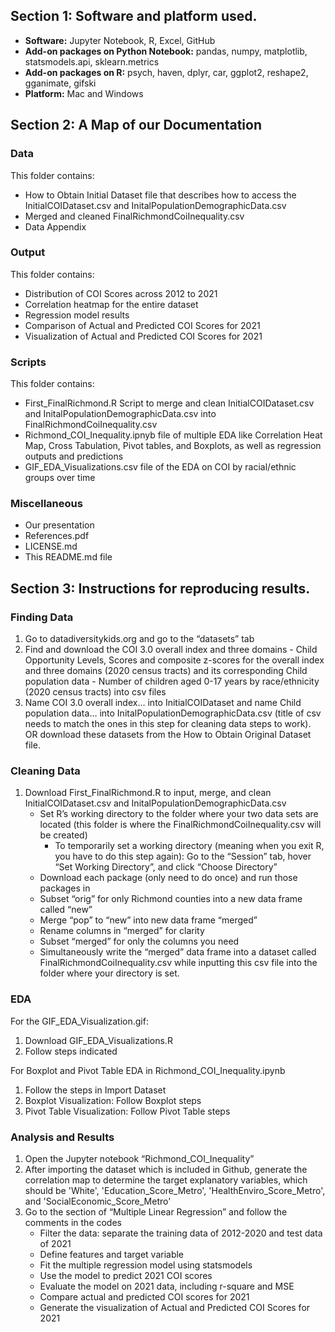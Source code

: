 ## Section 1: Software and platform used.
* **Software:** Jupyter Notebook, R, Excel, GitHub
* **Add-on packages on Python Notebook:** pandas, numpy, matplotlib, statsmodels.api, sklearn.metrics
* **Add-on packages on R:** psych, haven, dplyr, car, ggplot2, reshape2, gganimate, gifski
* **Platform:** Mac and Windows

## Section 2: A Map of our Documentation
### Data 
This folder contains:
* How to Obtain Initial Dataset file that describes how to access the InitialCOIDataset.csv and InitalPopulationDemographicData.csv 
* Merged and cleaned FinalRichmondCoiInequality.csv
* Data Appendix
### Output
This folder contains:
* Distribution of COI Scores across 2012 to 2021
* Correlation heatmap for the entire dataset
* Regression model results
* Comparison of Actual and Predicted COI Scores for 2021
* Visualization of Actual and Predicted COI Scores for 2021

### Scripts
This folder contains:
* First_FinalRichmond.R Script to merge and clean InitialCOIDataset.csv and InitalPopulationDemographicData.csv into FinalRichmondCoiInequality.csv
* Richmond_COI_Inequality.ipnyb file of multiple EDA like Correlation Heat Map, Cross Tabulation, Pivot tables, and Boxplots, as well as regression outputs and predictions
* GIF_EDA_Visualizations.csv file of the EDA on COI by racial/ethnic groups over time

### Miscellaneous
* Our presentation
* References.pdf
* LICENSE.md
* This README.md file


## Section 3: Instructions for reproducing results.
### Finding Data
1. Go to datadiversitykids.org and go to the “datasets” tab
2. Find and download the COI 3.0 overall index and three domains - Child Opportunity Levels, Scores and composite z-scores for the overall index and three domains (2020 census tracts) and its corresponding Child population data - Number of children aged 0-17 years by race/ethnicity (2020 census tracts) into csv files
3. Name COI 3.0 overall index… into InitialCOIDataset and name Child population data… into InitalPopulationDemographicData.csv (title of csv needs to match the ones in this step for cleaning data steps to work).  OR download these datasets from the How to Obtain Original Dataset file. 
### Cleaning Data
1. Download First_FinalRichmond.R to input, merge, and clean InitialCOIDataset.csv and InitalPopulationDemographicData.csv
    * Set R’s working directory to the folder where your two data sets are located (this folder is where the FinalRichmondCoiInequality.csv will be created)
       *  To temporarily set a working directory (meaning when you exit R, you have to do this step again): Go to the “Session” tab, hover “Set Working Directory”, and click “Choose Directory”
    * Download each package (only need to do once) and run those packages in
    * Subset “orig” for only Richmond counties into a new data frame called “new”
    * Merge “pop” to “new” into new data frame “merged”
    * Rename columns in “merged” for clarity
    * Subset “merged” for only the columns you need
    * Simultaneously write the “merged” data frame into a dataset called FinalRichmondCoiInequality.csv while inputting this csv file into the folder where your directory is set. 
### EDA
For the GIF_EDA_Visualization.gif:
1. Download GIF_EDA_Visualizations.R 
2. Follow steps indicated

For Boxplot and Pivot Table EDA in Richmond_COI_Inequality.ipynb
1. Follow the steps in Import Dataset
2. Boxplot Visualization: Follow Boxplot steps
3. Pivot Table Visualization: Follow Pivot Table steps

### Analysis and Results
1. Open the Jupyter notebook “Richmond_COI_Inequality”
2. After importing the dataset which is included in Github, generate the correlation map to determine the target explanatory variables, which should be 'White', 'Education_Score_Metro', 'HealthEnviro_Score_Metro', and 'SocialEconomic_Score_Metro'
3. Go to the section of “Multiple Linear Regression” and follow the comments in the codes
    * Filter the data: separate the training data of 2012-2020 and test data of 2021
    * Define features and target variable
    * Fit the multiple regression model using statsmodels
    * Use the model to predict 2021 COI scores 
    * Evaluate the model on 2021 data, including r-square and MSE
    * Compare actual and predicted COI scores for 2021
    * Generate the visualization of Actual and Predicted COI Scores for 2021
